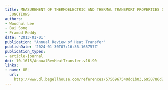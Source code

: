 ```yaml
---
title: MEASUREMENT OF THERMOELECTRIC AND THERMAL TRANSPORT PROPERTIES OF SINGLE-MOLECULE
  JUNCTIONS
authors:
- Woochul Lee
- Bai Song
- Pramod Reddy
date: '2013-01-01'
publication: "Annual Review of Heat Transfer"
publishDate: '2024-01-30T07:16:36.165757Z'
publication_types:
- article-journal
doi: 10.1615/AnnualRevHeatTransfer.v16.90
links:
- name: URL
  url: 
    http://www.dl.begellhouse.com/references/5756967540dd1b03,6950786d25f970a1,033b35b1573842ca.html
---
```

